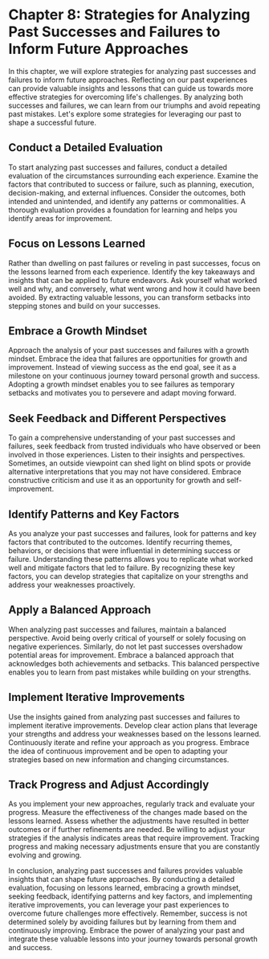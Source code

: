 Chapter 8: Strategies for Analyzing Past Successes and Failures to Inform Future Approaches
===========================================================================================

In this chapter, we will explore strategies for analyzing past successes and failures to inform future approaches. Reflecting on our past experiences can provide valuable insights and lessons that can guide us towards more effective strategies for overcoming life's challenges. By analyzing both successes and failures, we can learn from our triumphs and avoid repeating past mistakes. Let's explore some strategies for leveraging our past to shape a successful future.

**Conduct a Detailed Evaluation**
---------------------------------

To start analyzing past successes and failures, conduct a detailed evaluation of the circumstances surrounding each experience. Examine the factors that contributed to success or failure, such as planning, execution, decision-making, and external influences. Consider the outcomes, both intended and unintended, and identify any patterns or commonalities. A thorough evaluation provides a foundation for learning and helps you identify areas for improvement.

**Focus on Lessons Learned**
----------------------------

Rather than dwelling on past failures or reveling in past successes, focus on the lessons learned from each experience. Identify the key takeaways and insights that can be applied to future endeavors. Ask yourself what worked well and why, and conversely, what went wrong and how it could have been avoided. By extracting valuable lessons, you can transform setbacks into stepping stones and build on your successes.

**Embrace a Growth Mindset**
----------------------------

Approach the analysis of your past successes and failures with a growth mindset. Embrace the idea that failures are opportunities for growth and improvement. Instead of viewing success as the end goal, see it as a milestone on your continuous journey toward personal growth and success. Adopting a growth mindset enables you to see failures as temporary setbacks and motivates you to persevere and adapt moving forward.

**Seek Feedback and Different Perspectives**
--------------------------------------------

To gain a comprehensive understanding of your past successes and failures, seek feedback from trusted individuals who have observed or been involved in those experiences. Listen to their insights and perspectives. Sometimes, an outside viewpoint can shed light on blind spots or provide alternative interpretations that you may not have considered. Embrace constructive criticism and use it as an opportunity for growth and self-improvement.

**Identify Patterns and Key Factors**
-------------------------------------

As you analyze your past successes and failures, look for patterns and key factors that contributed to the outcomes. Identify recurring themes, behaviors, or decisions that were influential in determining success or failure. Understanding these patterns allows you to replicate what worked well and mitigate factors that led to failure. By recognizing these key factors, you can develop strategies that capitalize on your strengths and address your weaknesses proactively.

**Apply a Balanced Approach**
-----------------------------

When analyzing past successes and failures, maintain a balanced perspective. Avoid being overly critical of yourself or solely focusing on negative experiences. Similarly, do not let past successes overshadow potential areas for improvement. Embrace a balanced approach that acknowledges both achievements and setbacks. This balanced perspective enables you to learn from past mistakes while building on your strengths.

**Implement Iterative Improvements**
------------------------------------

Use the insights gained from analyzing past successes and failures to implement iterative improvements. Develop clear action plans that leverage your strengths and address your weaknesses based on the lessons learned. Continuously iterate and refine your approach as you progress. Embrace the idea of continuous improvement and be open to adapting your strategies based on new information and changing circumstances.

**Track Progress and Adjust Accordingly**
-----------------------------------------

As you implement your new approaches, regularly track and evaluate your progress. Measure the effectiveness of the changes made based on the lessons learned. Assess whether the adjustments have resulted in better outcomes or if further refinements are needed. Be willing to adjust your strategies if the analysis indicates areas that require improvement. Tracking progress and making necessary adjustments ensure that you are constantly evolving and growing.

In conclusion, analyzing past successes and failures provides valuable insights that can shape future approaches. By conducting a detailed evaluation, focusing on lessons learned, embracing a growth mindset, seeking feedback, identifying patterns and key factors, and implementing iterative improvements, you can leverage your past experiences to overcome future challenges more effectively. Remember, success is not determined solely by avoiding failures but by learning from them and continuously improving. Embrace the power of analyzing your past and integrate these valuable lessons into your journey towards personal growth and success.
